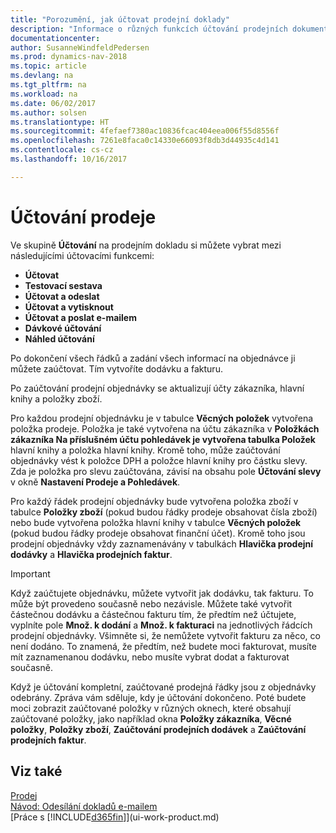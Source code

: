 ```yaml
---
title: "Porozumění, jak účtovat prodejní doklady"
description: "Informace o různých funkcích účtování prodejních dokumentů."
documentationcenter: 
author: SusanneWindfeldPedersen
ms.prod: dynamics-nav-2018
ms.topic: article
ms.devlang: na
ms.tgt_pltfrm: na
ms.workload: na
ms.date: 06/02/2017
ms.author: solsen
ms.translationtype: HT
ms.sourcegitcommit: 4fefaef7380ac10836fcac404eea006f55d8556f
ms.openlocfilehash: 7261e8faca0c14330e66093f8db3d44935c4d141
ms.contentlocale: cs-cz
ms.lasthandoff: 10/16/2017

---
```

# <a name="posting-sales"></a>Účtování prodeje
Ve skupině **Účtování** na prodejním dokladu si můžete vybrat mezi následujícími účtovacími funkcemi:

* **Účtovat**
* **Testovací sestava**
* **Účtovat a odeslat**
* **Účtovat a vytisknout**
* **Účtovat a poslat e-mailem**
* **Dávkové účtování**
* **Náhled účtování**

Po dokončení všech řádků a zadání všech informací na objednávce ji můžete zaúčtovat. Tím vytvoříte dodávku a fakturu.

Po zaúčtování prodejní objednávky se aktualizují účty zákazníka, hlavní knihy a položky zboží.

Pro každou prodejní objednávku je v tabulce **Věcných položek** vytvořena položka prodeje. Položka je také vytvořena na účtu zákazníka v **Položkách zákazníka Na příslušném účtu pohledávek je vytvořena tabulka Položek** hlavní knihy a položka hlavní knihy. Kromě toho, může zaúčtování objednávky vést k položce DPH a položce hlavní knihy pro částku slevy. Zda je položka pro slevu zaúčtována, závisí na obsahu pole **Účtování slevy** v okně **Nastavení Prodeje a Pohledávek**.

Pro každý řádek prodejní objednávky bude vytvořena položka zboží v tabulce **Položky zboží** (pokud budou řádky prodeje obsahovat čísla zboží) nebo bude vytvořena položka hlavní knihy v tabulce **Věcných položek** (pokud budou řádky prodeje obsahovat finanční účet). Kromě toho jsou prodejní objednávky vždy zaznamenávány v tabulkách **Hlavička prodejní dodávky** a **Hlavička prodejních faktur**.

> [!IMPORTANT]  
>   Když zaúčtujete objednávku, můžete vytvořit jak dodávku, tak fakturu. To může být provedeno současně nebo nezávisle. Můžete také vytvořit částečnou dodávku a částečnou fakturu tím, že předtím než účtujete, vyplníte pole **Množ. k dodání** a **Množ. k fakturaci** na jednotlivých řádcích prodejní objednávky. Všimněte si, že nemůžete vytvořit fakturu za něco, co není dodáno. To znamená, že předtím, než budete moci fakturovat, musíte mít zaznamenanou dodávku, nebo musíte vybrat dodat a fakturovat současně.

Když je účtování kompletní, zaúčtované prodejná řádky jsou z objednávky odebrány. Zpráva vám sděluje, kdy je účtování dokončeno. Poté budete moci zobrazit zaúčtované položky v různých oknech, které obsahují zaúčtované položky, jako například okna **Položky zákazníka**, **Věcné položky**, **Položky zboží**, **Zaúčtování prodejních dodávek** a **Zaúčtování prodejních faktur**.

## <a name="see-also"></a>Viz také
[Prodej](sales-manage-sales.md)  
[Návod: Odesílání dokladů e-mailem](ui-how-send-documents-email.md)  
[Práce s [!INCLUDE[d365fin](includes/d365fin_md.md)]](ui-work-product.md)


